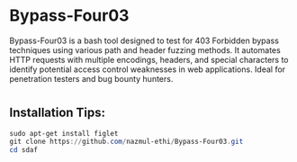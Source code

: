 # Bypass-Four03
Bypass-Four03 is a bash tool designed to test for 403 Forbidden bypass techniques using various path and header fuzzing methods. It automates HTTP requests with multiple encodings, headers, and special characters to identify potential access control weaknesses in web applications. Ideal for penetration testers and bug bounty hunters.

#
## Installation Tips:
```powershell
sudo apt-get install figlet
git clone https://github.com/nazmul-ethi/Bypass-Four03.git
cd sdaf
```

